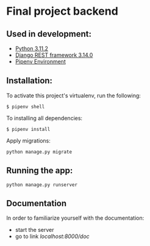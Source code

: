 <h1>Final project backend</h1>
<h2>Used in development:</h2>
<ul>
<li><a href="https://www.python.org/">Python 3.11.2</a></li>
<li><a href="https://pypi.org/project/djangorestframework/">Django REST framework 3.14.0</a></li>
<li><a href="https://pypi.org/project/pipenv/">Pipenv Environment</a></li>
</ul>
<h2>Installation:</h2>
<p>To activate this project's virtualenv, run the following:</p>

```
$ pipenv shell
```
<p>To installing all dependencies:</p>

```
$ pipenv install
```
<p>Apply migrations:</p>

```
python manage.py migrate
```

<h2>Running the app:</h2>

```
python manage.py runserver
```

<h2>Documentation</h2>

In order to familiarize yourself with the documentation:
   <ul>
     <li>start the server</li>
     <li>go to link <i>localhost:8000/doc</i></li>
   </ul>
